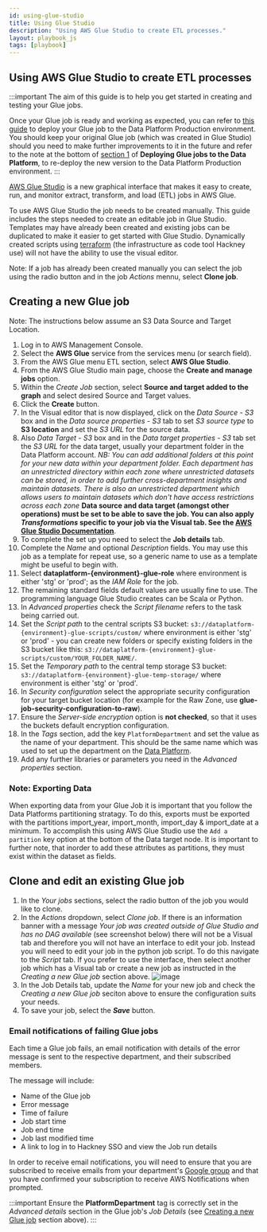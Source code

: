 ```yaml
---
id: using-glue-studio
title: Using Glue Studio
description: "Using AWS Glue Studio to create ETL processes."
layout: playbook_js
tags: [playbook]
---
```


## Using AWS Glue Studio to create ETL processes

:::important
The aim of this guide is to help you get started in creating and testing your Glue jobs.

Once your Glue job is ready and working as expected, you can refer to [this guide][deploy-glue-jobs]
to deploy your Glue job to the Data Platform Production environment. You should keep your original Glue job (which was created in Glue Studio) should you need to make further improvements to it in the future
and refer to the note at the bottom of [section 1][updating-job-script] of **Deploying Glue jobs to the Data Platform**, to re-deploy the new version to the Data Platform Production environment.
:::

[AWS Glue Studio][aws-glue-studio] is a new graphical interface that makes it easy to create, run, and monitor extract, transform, and load (ETL) jobs in AWS Glue.

To use AWS Glue Studio the job needs to be created manually. This guide includes the steps needed to create an editable job in Glue Studio. Templates may have already been created and existing jobs can be duplicated to make it easier to get started with Glue Studio. Dynamically created scripts using [terraform][terraform] (the infrastructure as code tool Hackney use) will not have the ability to use the visual editor.

Note: If a job has already been created manually you can select the job using the radio button and in the job _Actions_ mennu, select **Clone job**.

## Creating a new Glue job

Note: The instructions below assume an S3 Data Source and Target Location.

1. Log in to AWS Management Console.
1. Select the **AWS Glue** service from the services menu (or search field).
1. From the AWS Glue menu ETL section, select **AWS Glue Studio**.
1. From the AWS Glue Studio main page, choose the **Create and manage jobs** option.
1. Within the _Create Job_ section, select **Source and target added to the graph** and select desired Source and Target values.
1. Click the **Create** button.
1. In the Visual editor that is now displayed, click on the _Data Source - S3_ box and in the _Data source properties - S3_ tab to set _S3 source type_ to **S3 location** and set the _S3 URL_ for the source data.
1. Also _Data Target - S3_ box and in the _Data target properties - S3_ tab set the _S3 URL_ for the data target, usually your department folder in the Data Platform account.
   _NB: You can add additional folders at this point for your new data within your department folder. Each department has an unrestricted directory within each zone where unrestricted datasets can be stored, in order to add further cross-department insights and maintain datasets. There is also an unrestricted department which allows users to maintain datasets which don't have access restrictions across each zone_
   **Data source and data target (amongst other operations) must be set to be able to save the job. You can also apply _Transformations_ specific to your job via the Visual tab. See the [AWS Glue Studio Documentation][aws-glue-studio-documentation]**.
1. To complete the set up you need to select the **Job details** tab.
1. Complete the _Name_ and optional _Description_ fields. You may use this job as a template for repeat use, so a generic name to use as a template might be useful to begin with.
1. Select **dataplatform-{environment}-glue-role** where environment is either 'stg' or 'prod'; as the _IAM Role_ for the job.
1. The remaining standard fields default values are usually fine to use. The programming language Glue Studio creates can be Scala or Python.
1. In _Advanced properties_ check the _Script filename_ refers to the task being carried out.
1. Set the _Script path_ to the central scripts S3 bucket: `s3://dataplatform-{environment}-glue-scripts/custom/` where environment is either 'stg' or 'prod' - you can create new folders or specify existing folders in the S3 bucket like this: `s3://dataplatform-{environment}-glue-scripts/custom/YOUR_FOLDER_NAME/`.
1. Set the _Temporary path_ to the central temp storage S3 bucket: `s3://dataplatform-{environment}-glue-temp-storage/` where environment is either 'stg' or 'prod'.
1. In _Security configuration_ select the appropriate security configuration for your target bucket location (for example for the Raw Zone, use **glue-job-security-configuration-to-raw**).
1. Ensure the _Server-side encryption_ option is **not checked**, so that it uses the buckets default encryption configuration.
1. In the _Tags_ section, add the key `PlatformDepartment` and set the value as the name of your department.
   This should be the same name which was used to set up the department on the [Data Platform][data-platform].
1. Add any further libraries or parameters you need in the _Advanced properties_ section.

### Note: Exporting Data

When exporting data from your Glue Job it is important that you follow the Data Platforms partitioning stratagy. To do this, exports must be exported with the partitions import_year, import_month, import_day & import_date at a minimum. To accomplish this using AWS Glue Studio use the `Add a partition` key option at the bottom of the Data target node. It is important to further note, that inorder to add these attributes as partitions, they must exist within the dataset as fields.

## Clone and edit an existing Glue job

1. In the _Your jobs_ sections, select the radio button of the job you would like to clone.
2. In the _Actions_ dropdown, select _Clone job_. If there is an information banner with a message _Your job was created outside of Glue Studio and has no DAG available_ (see screenshot below) there will not be a Visual tab and therefore you will not have an interface to edit your job. Instead you will need to edit your job in the python job script. To do this navigate to the _Script_ tab. If you prefer to use the interface, then select another job which has a Visual tab or create a new job as instructed in the _Creating a new Glue job_ section above.
   ![image](https://user-images.githubusercontent.com/46002877/114702251-bcac0500-9d1b-11eb-8475-814523fd58dc.png)
3. In the Job Details tab, update the _Name_ for your new job and check the _Creating a new Glue job_ seciton above to ensure the configuration suits your needs.
4. To save your job, select the **_Save_** button.

### Email notifications of failing Glue jobs

Each time a Glue job fails, an email notification with details of the error message is sent to the respective department, and their subscribed members.

The message will include:

- Name of the Glue job
- Error message
- Time of failure
- Job start time
- Job end time
- Job last modified time
- A link to log in to Hackney SSO and view the Job run details

In order to receive email notifications, you will need to ensure that you are subscribed to receive emails from your department's [Google group][google-groups] and that you have confirmed your subscription to receive AWS Notifications when prompted.

:::important
Ensure the **PlatformDepartment** tag is correctly set in the _Advanced details_ section in the Glue job's _Job Details_ (see [Creating a new Glue job](#creating-a-new-glue-job) section above).
:::

[google-groups]: https://groups.google.com/my-groups
[data-platform]: https://github.com/LBHackney-IT/Data-Platform/blob/main/terraform/05-departments.tf
[aws-glue-studio]: https://docs.aws.amazon.com/glue/latest/ug/what-is-glue-studio.html
[terraform]: https://www.terraform.io/
[aws-glue-studio-documentation]: https://docs.aws.amazon.com/glue/latest/ug/edit-nodes-chapter.html
[using-glue-studio]: https://playbook.hackney.gov.uk/Data-Platform-Playbook/playbook/using-glue-studio
[deploy-glue-jobs]: ./deploy-glue-jobs
[updating-job-script]: ./deploy-glue-jobs#1-add-your-script-to-the-data-platform-project-using-the-github-ui
